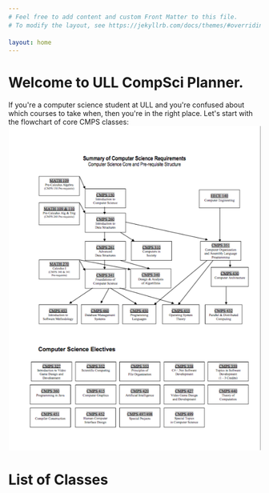 ```yaml
---
# Feel free to add content and custom Front Matter to this file.
# To modify the layout, see https://jekyllrb.com/docs/themes/#overriding-theme-defaults

layout: home
---
```

# Welcome to ULL CompSci Planner.  
If you're a computer science student at ULL and you're confused about which courses to take when, then you're in the right place. Let's start with the flowchart of core CMPS classes:  
![](/assets/flowchart.png)  
  
  
# List of Classes